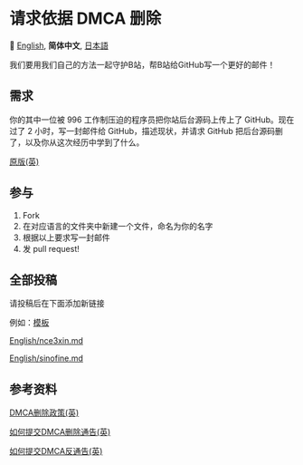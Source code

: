 # 请求依据 DMCA 删除

:crossed_flags:
[English][EN_US],
**简体中文**,
[日本語][JA_JP]


[EN_US]:README.md
[ZH_CN]:README.zh_cn.md
[JA_JP]:README.ja_jp.md

我们要用我们自己的方法一起守护B站，帮B站给GitHub写一个更好的邮件！

## 需求

你的其中一位被 996 工作制压迫的程序员把你站后台源码上传上了 GitHub。现在过了 2 小时，写一封邮件给 GitHub，描述现状，并请求 GitHub 把后台源码删了，以及你从这次经历中学到了什么。

[原版(英)](Sample.md)

## 参与

1. Fork
2. 在对应语言的文件夹中新建一个文件，命名为你的名字
3. 根据以上要求写一封邮件
4. 发 pull request!

## 全部投稿

请投稿后在下面添加新链接

例如：[模板](简体中文/模板.md)

[English/nce3xin.md](English/nce3xin.md)

[English/sinofine.md](English/sinofine.md)

## 参考资料

[DMCA删除政策(英)](https://help.github.com/en/articles/dmca-takedown-policy)

[如何提交DMCA删除通告(英)](https://help.github.com/en/articles/guide-to-submitting-a-dmca-takedown-notice)

[如何提交DMCA反通告(英)](https://help.github.com/en/articles/guide-to-submitting-a-dmca-counter-notice)
